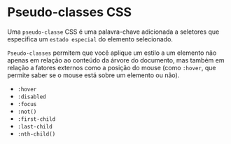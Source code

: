 # Pseudo-classes CSS

Uma `pseudo-classe` CSS é uma palavra-chave adicionada a seletores que especifica um `estado especial` do elemento selecionado. 

`Pseudo-classes` permitem que você aplique um estilo a um elemento não apenas em relação ao conteúdo da árvore do documento, mas também em relação a fatores externos como a posição do mouse (como `:hover`, que permite saber se o mouse está sobre um elemento ou não).

- `:hover`
- `:disabled`
- `:focus`
- `:not()`
- `:first-child`
- `:last-child`
- `:nth-child()`